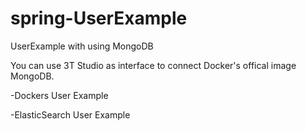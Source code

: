 # spring-UserExample
UserExample with using MongoDB

You can use 3T Studio as interface to connect Docker's offical image MongoDB.

-Dockers User Example 

-ElasticSearch User Example 

